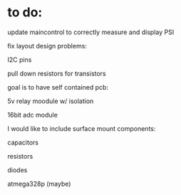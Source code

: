 # to do:

update maincontrol to correctly measure and display PSI

fix layout design problems:

   I2C pins
   
  pull down resistors for transistors
  

goal is to have self contained pcb:

  5v relay moodule w/ isolation
  
  16bit adc module 

I would like to include surface mount components:

  capacitors
  
  resistors
  
  diodes
  
  atmega328p (maybe)
  
  

